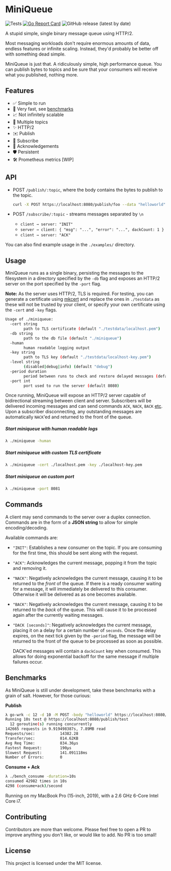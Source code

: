 # MiniQueue

![Tests](https://github.com/tomarrell/miniqueue/workflows/Tests/badge.svg)
[![Go Report Card](https://goreportcard.com/badge/github.com/tomarrell/miniqueue)](https://goreportcard.com/report/github.com/tomarrell/miniqueue)
![GitHub release (latest by date)](https://img.shields.io/github/v/release/tomarrell/miniqueue)

A stupid simple, single binary message queue using HTTP/2.

Most messaging workloads don't require enormous amounts of data, endless
features or infinite scaling. Instead, they'd probably be better off with
something dead simple.

MiniQueue is just that. A ridiculously simple, high performance queue. You can
publish bytes to topics and be sure that your consumers will receive what you
published, nothing more.

## Features

- ✅ Simple to run
- 🚀 Very fast, see [benchmarks](#benchmarks)
- 📈 Not infinitely scalable
- 📜 Multiple topics
- ✨ HTTP/2
- ✉️  Publish
- 📩 Subscribe
- 🧾 Acknowledgements
- 🛡️ Persistent
- 🛠️ Prometheus metrics [WIP]

## API

- POST `/publish/:topic`, where the body contains the bytes to publish to the topic.

  ```bash
  curl -X POST https://localhost:8080/publish/foo --data "helloworld"
  ```

- POST `/subscribe/:topic` - streams messages separated by `\n`

  - `client → server: "INIT"`
  - `server → client: { "msg": "...", "error": "...", dackCount: 1 }`
  - `client → server: "ACK"`

You can also find example usage in the `./examples/` directory.

## Usage

MiniQueue runs as a single binary, persisting the messages to the filesystem in
a directory specified by the `-db` flag and exposes an HTTP/2 server on the port
specified by the `-port` flag.

**Note:** As the server uses HTTP/2, TLS is required. For testing, you can
generate a certificate using [mkcert](https://github.com/FiloSottile/mkcert) and
replace the ones in `./testdata` as these will not be trusted by your client, or
specify your own certificate using the `-cert` and `-key` flags.

```bash
Usage of ./miniqueue:
  -cert string
        path to TLS certificate (default "./testdata/localhost.pem")
  -db string
        path to the db file (default "./miniqueue")
  -human
        human readable logging output
  -key string
        path to TLS key (default "./testdata/localhost-key.pem")
  -level string
        (disabled|debug|info) (default "debug")
  -period duration
        period between runs to check and restore delayed messages (default 1s)
  -port int
        port used to run the server (default 8080)

```

Once running, MiniQueue will expose an HTTP/2 server capable of bidirectional
streaming between client and server. Subscribers will be delivered incoming
messages and can send commands `ACK`, `NACK`, `BACK` [etc](#commands). Upon a
subscriber disconnecting, any outstanding messages are automatically `NACK`'ed
and returned to the front of the queue.

##### Start miniqueue with human readable logs

```bash
λ ./miniqueue -human
```

##### Start miniqueue with custom TLS certificate

```bash
λ ./miniqueue -cert ./localhost.pem -key ./localhost-key.pem
```

##### Start miniqueue on custom port

```bash
λ ./miniqueue -port 8081
```

## Commands

A client may send commands to the server over a duplex connection. Commands are
in the form of a **JSON string** to allow for simple encoding/decoding.

Available commands are:

- `"INIT"`: Establishes a new consumer on the topic. If you are consuming for
    the first time, this should be sent along with the request.

- `"ACK"`: Acknowledges the current message, popping it from the topic and
    removing it.

- `"NACK"`: Negatively acknowledges the current message, causing it to be
    returned to the *front* of the queue. If there is a ready consumer waiting
    for a message, it will immediately be delivered to this consumer. Otherwise
    it will be delivered as as one becomes available.

- `"BACK"`: Negatively acknowledges the current message, causing it to be
    returned to the *back* of the queue. This will cause it to be processed
    again after the currently waiting messages.

- `"DACK [seconds]"`: Negatively acknowledges the current message, placing it on
    a delay for a certain number of `seconds`. Once the delay expires, on the
    next tick given by the `-period` flag, the message will be returned to the
    front of the queue to be processed as soon as possible.

    DACK'ed messages will contain a `dackCount` key when consumed. This allows
    for doing exponential backoff for the same message if multiple failures
    occur.

## Benchmarks

As MiniQueue is still under development, take these benchmarks with a grain of
salt. However, for those curious:

**Publish**
```bash
λ go-wrk -c 12 -d 10 -M POST -body "helloworld" https://localhost:8080/publish/test
Running 10s test @ https://localhost:8080/publish/test
  12 goroutine(s) running concurrently
142665 requests in 9.919498387s, 7.89MB read
Requests/sec:           14382.28
Transfer/sec:           814.62KB
Avg Req Time:           834.36µs
Fastest Request:        190µs
Slowest Request:        141.091118ms
Number of Errors:       0
```

**Consume + Ack**
```bash
λ ./bench_consume -duration=10s
consumed 42982 times in 10s
4298 (consume+ack)/second
```

Running on my MacBook Pro (15-inch, 2019), with a 2.6 GHz 6-Core Intel Core i7.

## Contributing

Contributors are more than welcome. Please feel free to open a PR to improve anything you don't like, or would like to add. No PR is too small!

## License

This project is licensed under the MIT license.
